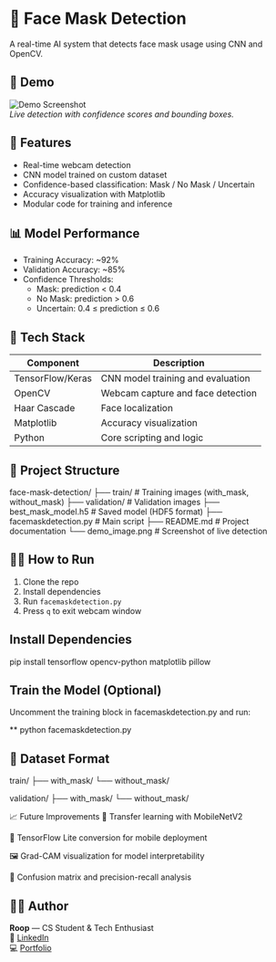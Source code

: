 # 🧠 Face Mask Detection
A real-time AI system that detects face mask usage using CNN and OpenCV.


## 📸 Demo

![Demo Screenshot](demo_image.png)  
*Live detection with confidence scores and bounding boxes.*


## 🚀 Features
- Real-time webcam detection
- CNN model trained on custom dataset
- Confidence-based classification: Mask / No Mask / Uncertain
- Accuracy visualization with Matplotlib
- Modular code for training and inference


## 📊 Model Performance
- Training Accuracy: ~92%
- Validation Accuracy: ~85%
- Confidence Thresholds:
  - Mask: prediction < 0.4
  - No Mask: prediction > 0.6
  - Uncertain: 0.4 ≤ prediction ≤ 0.6


## 🧰 Tech Stack

| Component      		   | Description                     	   		   |
|-----------------|------------------------------- |
| TensorFlow/Keras | CNN model training and evaluation |
| OpenCV         		   | Webcam capture and face detection |
| Haar Cascade  		   | Face localization                                   |
| Matplotlib   		   | Accuracy visualization                       |
| Python        		   | Core scripting and logic                     |


## 📂 Project Structure
face-mask-detection/ 
├── train/	 				# Training images (with_mask, without_mask)
├── validation/	 			# Validation images
├── best_mask_model.h5 		# Saved model (HDF5 format) 
├── facemaskdetection.py 	# Main script 
├── README.md 					# Project documentation 
└── demo_image.png 			# Screenshot of live detection



## 🧑‍💻 How to Run
1. Clone the repo  
2. Install dependencies  
3. Run `facemaskdetection.py`  
4. Press `q` to exit webcam window


## Install Dependencies

pip install tensorflow opencv-python matplotlib pillow


## Train the Model (Optional)

Uncomment the training block in facemaskdetection.py and run:

**  python facemaskdetection.py





## 📁 Dataset Format
train/
├── with_mask/
└── without_mask/

validation/
├── with_mask/
└── without_mask/


📈 Future Improvements
🔄 Transfer learning with MobileNetV2

📱 TensorFlow Lite conversion for mobile deployment

🖼️ Grad-CAM visualization for model interpretability

🧪 Confusion matrix and precision-recall analysis



## 👨‍⚕️ Author
**Roop** — CS Student & Tech Enthusiast  
🔗 [LinkedIn](https://linkedin.com/in/roop-kumar-543999269)  
💻 [Portfolio](https://roopchand415.github.io)







